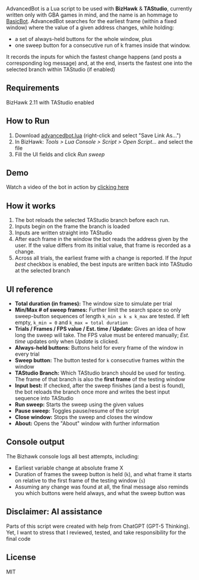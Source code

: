 AdvancedBot is a Lua script to be used with **BizHawk** & **TAStudio**, currently written only with GBA games in mind, and the name is an hommage to [BasicBot](https://tasvideos.org/Bizhawk/BasicBot). AdvancedBot searches for the earliest frame (within a fixed window) where the value of a given address changes, while holding:
- a set of always-held buttons for the whole window, plus
- one sweep button for a consecutive run of k frames inside that window.

It records the inputs for which the fastest change happens (and posts a corresponding log message) and, at the end, inserts the fastest one into the selected branch within TAStudio (if enabled)

## Requirements
BizHawk 2.11 with TAStudio enabled

## How to Run
1. Download [advancedbot.lua](https://raw.githubusercontent.com/toca-1/advancedbot-bizhawk/main/advancedbot.lua) (right-click and select "Save Link As...")
2. In BizHawk: *Tools > Lua Console > Script > Open Script...* and select the file
3. Fill the UI fields and click *Run sweep*

## Demo
Watch a video of the bot in action by [clicking here](https://www.youtube.com/watch?v=VKQaV8AZy2k)

## How it works
1. The bot reloads the selected TAStudio branch before each run.
2. Inputs begin on the frame the branch is loaded
3. Inputs are written straight into TAStudio
4. After each frame in the window the bot reads the address given by the user. If the value differs from its initial value, that frame is recorded as a change.  
5. Across all trials, the earliest frame with a change is reported. If the *Input best* checkbox is enabled, the best inputs are written back into TAStudio at the selected branch

## UI reference
- **Total duration (in frames):** The window size to simulate per trial
- **Min/Max # of sweep frames:** Further limit the search space so only sweep-button sequences of length `k_min ≤ k ≤ k_max` are tested. If left empty, `k_min = 0` and `k_max = total duration`
- **Trials / Frames / FPS value / Est. time / Update:** Gives an idea of how long the sweep will take. The FPS value must be entered manually; *Est. time* updates only when *Update* is clicked.  
- **Always-held buttons:** Buttons held for every frame of the window in every trial
- **Sweep button:** The button tested for `k` consecutive frames within the window
- **TAStudio Branch:** Which TAStudio branch should be used for testing. The frame of that branch is also the **first frame** of the testing window
- **Input best:** If checked, after the sweep finishes (and a best is found), the bot reloads the branch once more and writes the best input sequence into TAStudio
- **Run sweep:** Starts the sweep using the given values
- **Pause sweep:** Toggles pause/resume of the script
- **Close window:** Stops the sweep and closes the window
- **About:** Opens the "About" window with further information

## Console output
The Bizhawk console logs all best attempts, including:
- Earliest variable change at absolute frame X
- Duration of frames the sweep button is held (`k`), and what frame it starts on relative to the first frame of the testing window (`s`)
- Assuming any change was found at all, the final message also reminds you which buttons were held always, and what the sweep button was

## Disclaimer: AI assistance
Parts of this script were created with help from ChatGPT (GPT-5 Thinking). Yet, I want to stress that I reviewed, tested, and take responsibility for the final code

## License
MIT
